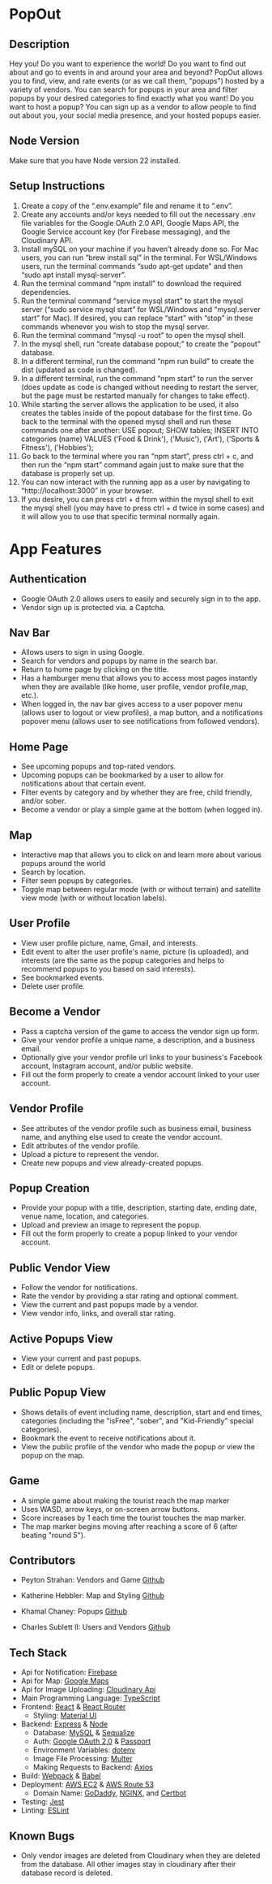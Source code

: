 # PopOut

## Description
Hey you! Do you want to experience the world! Do you want to find out about and go to events in and around your area and beyond? PopOut allows you to find, view, and rate events (or as we call them, "popups") hosted by a variety of vendors. You can search for popups in your area and filter popups by your desired categories to find exactly what you want! Do you want to host a popup? You can sign up as a vendor to allow people to find out about you, your social media presence, and your hosted popups easier.

## Node Version
Make sure that you have Node version 22 installed.

## Setup Instructions
1. Create a copy of the “.env.example” file and rename it to “.env”.
2. Create any accounts and/or keys needed to fill out the necessary .env file variables for the Google OAuth 2.0 API, Google Maps API, the Google Service account key (for Firebase messaging), and the Cloudinary API.
3. Install mySQL on your machine if you haven’t already done so. For Mac users, you can run “brew install sql” in the terminal. For WSL/Windows users, run the terminal commands “sudo apt-get update” and then “sudo apt install mysql-server”.
4. Run the terminal command “npm install” to download the required dependencies.
5. Run the terminal command “service mysql start” to start the mysql server (“sudo service mysql start” for WSL/Windows and “mysql.server start” for Mac). If desired, you can replace “start” with “stop” in these commands whenever you wish to stop the mysql server.
6. Run the terminal command “mysql -u root” to open the mysql shell.
7. In the mysql shell, run “create database popout;” to create the “popout” database.
8. In a different terminal, run the command “npm run build” to create the dist (updated as code is changed).
9. In a different terminal, run the command “npm start” to run the server (does update as code is changed without needing to restart the server, but the page must be restarted manually for changes to take effect).
10. While starting the server allows the application to be used, it also creates the tables inside of the popout database for the first time. Go back to the terminal with the opened mysql shell and run these commands one after another:
USE popout;
SHOW tables;
INSERT INTO categories (name) VALUES ('Food & Drink'), ('Music'), ('Art'), ('Sports & Fitness'), ('Hobbies');
11. Go back to the terminal where you ran “npm start”, press ctrl + c, and then run the “npm start” command again just to make sure that the database is properly set up.
12. You can now interact with the running app as a user by navigating to “http://localhost:3000” in your browser.
13. If you desire, you can press ctrl + d from within the mysql shell to exit the mysql shell (you may have to press ctrl + d twice in some cases) and it will allow you to use that specific terminal normally again.

# App Features

## Authentication
- Google OAuth 2.0 allows users to easily and securely sign in to the app.
- Vendor sign up is protected via. a Captcha.

## Nav Bar
- Allows users to sign in using Google.
- Search for vendors and popups by name in the search bar.
- Return to home page by clicking on the title.
- Has a hamburger menu that allows you to access most pages instantly when they are available (like home, user profile, vendor profile,map, etc.).
- When logged in, the nav bar gives access to a user popover menu (allows user to logout or view profiles), a map button, and a notifications popover menu (allows user to see notifications from followed vendors).

## Home Page
- See upcoming popups and top-rated vendors.
- Upcoming popups can be bookmarked by a user to allow for notifications about that certain event.
- Filter events by category and by whether they are free, child friendly, and/or sober.
- Become a vendor or play a simple game at the bottom (when logged in).

## Map
- Interactive map that allows you to click on and learn more about various popups around the world
- Search by location.
- Filter seen popups by categories.
- Toggle map between regular mode (with or without terrain) and satellite view mode (with or without location labels).

## User Profile
- View user profile picture, name, Gmail, and interests.
- Edit event to alter the user profile's name, picture (is uploaded), and interests (are the same as the popup categories and helps to recommend popups to you based on said interests).
- See bookmarked events.
- Delete user profile.

## Become a Vendor
- Pass a captcha version of the game to access the vendor sign up form.
- Give your vendor profile a unique name, a description, and a business email.
- Optionally give your vendor profile url links to your business's Facebook account, Instagram account, and/or public website.
- Fill out the form properly to create a vendor account linked to your user account.

## Vendor Profile
- See attributes of the vendor profile such as business email, business name, and anything else used to create the vendor account.
- Edit attributes of the vendor profile.
- Upload a picture to represent the vendor.
- Create new popups and view already-created popups.

## Popup Creation
- Provide your popup with a title, description, starting date, ending date, venue name, location, and categories.
- Upload and preview an image to represent the popup.
- Fill out the form properly to create a popup linked to your vendor account.

## Public Vendor View
- Follow the vendor for notifications.
- Rate the vendor by providing a star rating and optional comment.
- View the current and past popups made by a vendor.
- View vendor info, links, and overall star rating.

## Active Popups View
- View your current and past popups.
- Edit or delete popups.

## Public Popup View
- Shows details of event including name, description, start and end times, categories (including the "isFree", "sober", and "Kid-Friendly" special categories).
- Bookmark the event to receive notifications about it.
- View the public profile of the vendor who made the popup or view the popup on the map.

## Game
- A simple game about making the tourist reach the map marker
- Uses WASD, arrow keys, or on-screen arrow buttons.
- Score increases by 1 each time the tourist touches the map marker.
- The map marker begins moving after reaching a score of 6 (after beating "round 5").

## Contributors
- Peyton Strahan: Vendors and Game [Github](https://github.com/PeytonStrahan)

- Katherine Hebbler: Map and Styling [Github](https://github.com/khebbler)

- Khamal Chaney: Popups [Github](https://github.com/khamal22)

- Charles Sublett II: Users and Vendors [Github](https://github.com/BMH397)

## Tech Stack
  - Api for Notification: [Firebase](https://firebase.google.com/)
  - Api for Map: [Google Maps](https://developers.google.com/maps/documentation)
  - Api for Image Uploading: [Cloudinary Api](https://cloudinary.com/documentation/image_upload_api_reference)
  - Main Programming Language: [TypeScript](https://www.typescriptlang.org/docs/handbook/intro.html)
  - Frontend: [React](https://react.dev/) & [React Router](https://reactrouter.com/home)
    - Styling: [Material UI](https://mui.com/)
  - Backend: [Express](https://expressjs.com/en/4x/api.html) & [Node](https://nodejs.org/docs/latest/api/)
    - Database: [MySQL](https://www.mysql.com/) & [Sequalize](https://sequelize.org/docs/v7/databases/mysql/)
    - Auth: [Google OAuth 2.0](https://developers.google.com/identity/protocols/oauth2) & [Passport](https://www.passportjs.org/tutorials/google/)
    - Environment Variables: [dotenv](https://www.npmjs.com/package/dotenv)
    - Image File Processing: [Multer](https://expressjs.com/en/resources/middleware/multer.html)
    - Making Requests to Backend: [Axios](https://axios-http.com/docs/intro)
  - Build: [Webpack](https://webpack.js.org/configuration/) & [Babel](https://babeljs.io/docs/)
  - Deployment: [AWS EC2](https://aws.amazon.com/ec2/) & [AWS Route 53](https://aws.amazon.com/route53/)
    - Domain Name: [GoDaddy](https://www.godaddy.com/), [NGINX](https://nginx.org/en/), and [Certbot](https://certbot.eff.org/)
  - Testing: [Jest](https://jestjs.io/)
  - Linting: [ESLint](https://eslint.org/docs/latest/)

## Known Bugs
  - Only vendor images are deleted from Cloudinary when they are deleted from the database. All other images stay in cloudinary after their database record is deleted.